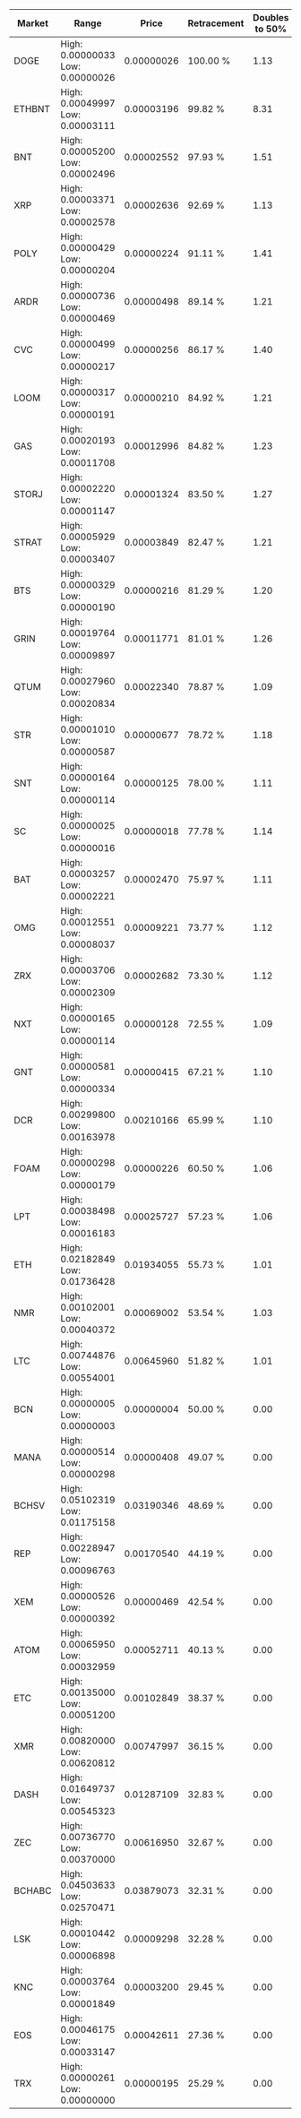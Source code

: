 | Market | Range | Price| Retracement | Doubles to 50% |
| --- | --- | --- | --- | --- |
| DOGE | High: 0.00000033<br />Low: 0.00000026 | 0.00000026 | 100.00 % | 1.13 |
| ETHBNT | High: 0.00049997<br />Low: 0.00003111 | 0.00003196 | 99.82 % | 8.31 |
| BNT | High: 0.00005200<br />Low: 0.00002496 | 0.00002552 | 97.93 % | 1.51 |
| XRP | High: 0.00003371<br />Low: 0.00002578 | 0.00002636 | 92.69 % | 1.13 |
| POLY | High: 0.00000429<br />Low: 0.00000204 | 0.00000224 | 91.11 % | 1.41 |
| ARDR | High: 0.00000736<br />Low: 0.00000469 | 0.00000498 | 89.14 % | 1.21 |
| CVC | High: 0.00000499<br />Low: 0.00000217 | 0.00000256 | 86.17 % | 1.40 |
| LOOM | High: 0.00000317<br />Low: 0.00000191 | 0.00000210 | 84.92 % | 1.21 |
| GAS | High: 0.00020193<br />Low: 0.00011708 | 0.00012996 | 84.82 % | 1.23 |
| STORJ | High: 0.00002220<br />Low: 0.00001147 | 0.00001324 | 83.50 % | 1.27 |
| STRAT | High: 0.00005929<br />Low: 0.00003407 | 0.00003849 | 82.47 % | 1.21 |
| BTS | High: 0.00000329<br />Low: 0.00000190 | 0.00000216 | 81.29 % | 1.20 |
| GRIN | High: 0.00019764<br />Low: 0.00009897 | 0.00011771 | 81.01 % | 1.26 |
| QTUM | High: 0.00027960<br />Low: 0.00020834 | 0.00022340 | 78.87 % | 1.09 |
| STR | High: 0.00001010<br />Low: 0.00000587 | 0.00000677 | 78.72 % | 1.18 |
| SNT | High: 0.00000164<br />Low: 0.00000114 | 0.00000125 | 78.00 % | 1.11 |
| SC | High: 0.00000025<br />Low: 0.00000016 | 0.00000018 | 77.78 % | 1.14 |
| BAT | High: 0.00003257<br />Low: 0.00002221 | 0.00002470 | 75.97 % | 1.11 |
| OMG | High: 0.00012551<br />Low: 0.00008037 | 0.00009221 | 73.77 % | 1.12 |
| ZRX | High: 0.00003706<br />Low: 0.00002309 | 0.00002682 | 73.30 % | 1.12 |
| NXT | High: 0.00000165<br />Low: 0.00000114 | 0.00000128 | 72.55 % | 1.09 |
| GNT | High: 0.00000581<br />Low: 0.00000334 | 0.00000415 | 67.21 % | 1.10 |
| DCR | High: 0.00299800<br />Low: 0.00163978 | 0.00210166 | 65.99 % | 1.10 |
| FOAM | High: 0.00000298<br />Low: 0.00000179 | 0.00000226 | 60.50 % | 1.06 |
| LPT | High: 0.00038498<br />Low: 0.00016183 | 0.00025727 | 57.23 % | 1.06 |
| ETH | High: 0.02182849<br />Low: 0.01736428 | 0.01934055 | 55.73 % | 1.01 |
| NMR | High: 0.00102001<br />Low: 0.00040372 | 0.00069002 | 53.54 % | 1.03 |
| LTC | High: 0.00744876<br />Low: 0.00554001 | 0.00645960 | 51.82 % | 1.01 |
| BCN | High: 0.00000005<br />Low: 0.00000003 | 0.00000004 | 50.00 % | 0.00 |
| MANA | High: 0.00000514<br />Low: 0.00000298 | 0.00000408 | 49.07 % | 0.00 |
| BCHSV | High: 0.05102319<br />Low: 0.01175158 | 0.03190346 | 48.69 % | 0.00 |
| REP | High: 0.00228947<br />Low: 0.00096763 | 0.00170540 | 44.19 % | 0.00 |
| XEM | High: 0.00000526<br />Low: 0.00000392 | 0.00000469 | 42.54 % | 0.00 |
| ATOM | High: 0.00065950<br />Low: 0.00032959 | 0.00052711 | 40.13 % | 0.00 |
| ETC | High: 0.00135000<br />Low: 0.00051200 | 0.00102849 | 38.37 % | 0.00 |
| XMR | High: 0.00820000<br />Low: 0.00620812 | 0.00747997 | 36.15 % | 0.00 |
| DASH | High: 0.01649737<br />Low: 0.00545323 | 0.01287109 | 32.83 % | 0.00 |
| ZEC | High: 0.00736770<br />Low: 0.00370000 | 0.00616950 | 32.67 % | 0.00 |
| BCHABC | High: 0.04503633<br />Low: 0.02570471 | 0.03879073 | 32.31 % | 0.00 |
| LSK | High: 0.00010442<br />Low: 0.00006898 | 0.00009298 | 32.28 % | 0.00 |
| KNC | High: 0.00003764<br />Low: 0.00001849 | 0.00003200 | 29.45 % | 0.00 |
| EOS | High: 0.00046175<br />Low: 0.00033147 | 0.00042611 | 27.36 % | 0.00 |
| TRX | High: 0.00000261<br />Low: 0.00000000 | 0.00000195 | 25.29 % | 0.00 |
